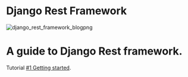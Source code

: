 # Django Rest Framework

![django_rest_framework_blogpng](https://user-images.githubusercontent.com/30196830/43673847-105f4b18-97e7-11e8-9948-de24e7e240ef.png)


# A guide to Django Rest framework.

Tutorial [#1 Getting started](http://pengoox.pythonanywhere.com/django_rest_framework_example/). 




